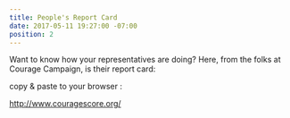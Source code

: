 ```yaml
---
title: People's Report Card
date: 2017-05-11 19:27:00 -07:00
position: 2
---
```


Want to know how your representatives are doing?  Here, from the folks at Courage Campaign, is their report card:

copy & paste to your browser :

http://www.couragescore.org/
[](http://www.couragescore.org/)
